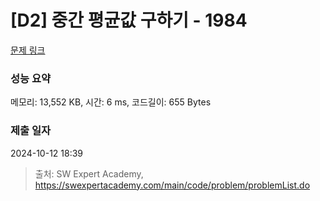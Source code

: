 # [D2] 중간 평균값 구하기 - 1984 

[문제 링크](https://swexpertacademy.com/main/code/problem/problemDetail.do?contestProbId=AV5Pw_-KAdcDFAUq) 

### 성능 요약

메모리: 13,552 KB, 시간: 6 ms, 코드길이: 655 Bytes

### 제출 일자

2024-10-12 18:39



> 출처: SW Expert Academy, https://swexpertacademy.com/main/code/problem/problemList.do